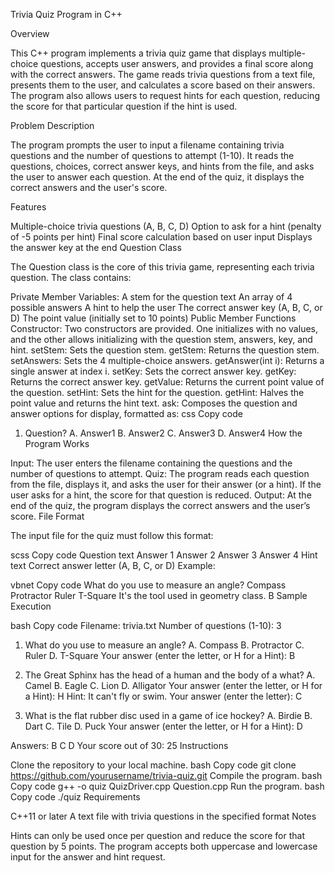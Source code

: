 Trivia Quiz Program in C++

Overview

This C++ program implements a trivia quiz game that displays multiple-choice questions, accepts user answers, and provides a final score along with the correct answers. The game reads trivia questions from a text file, presents them to the user, and calculates a score based on their answers. The program also allows users to request hints for each question, reducing the score for that particular question if the hint is used.

Problem Description

The program prompts the user to input a filename containing trivia questions and the number of questions to attempt (1-10). It reads the questions, choices, correct answer keys, and hints from the file, and asks the user to answer each question. At the end of the quiz, it displays the correct answers and the user's score.

Features

Multiple-choice trivia questions (A, B, C, D)
Option to ask for a hint (penalty of -5 points per hint)
Final score calculation based on user input
Displays the answer key at the end
Question Class

The Question class is the core of this trivia game, representing each trivia question. The class contains:

Private Member Variables:
A stem for the question text
An array of 4 possible answers
A hint to help the user
The correct answer key (A, B, C, or D)
The point value (initially set to 10 points)
Public Member Functions
Constructor: Two constructors are provided. One initializes with no values, and the other allows initializing with the question stem, answers, key, and hint.
setStem: Sets the question stem.
getStem: Returns the question stem.
setAnswers: Sets the 4 multiple-choice answers.
getAnswer(int i): Returns a single answer at index i.
setKey: Sets the correct answer key.
getKey: Returns the correct answer key.
getValue: Returns the current point value of the question.
setHint: Sets the hint for the question.
getHint: Halves the point value and returns the hint text.
ask: Composes the question and answer options for display, formatted as:
css
Copy code
1. Question?
A. Answer1
B. Answer2
C. Answer3
D. Answer4
How the Program Works

Input: The user enters the filename containing the questions and the number of questions to attempt.
Quiz: The program reads each question from the file, displays it, and asks the user for their answer (or a hint). If the user asks for a hint, the score for that question is reduced.
Output: At the end of the quiz, the program displays the correct answers and the user’s score.
File Format

The input file for the quiz must follow this format:

scss
Copy code
Question text
Answer 1
Answer 2
Answer 3
Answer 4
Hint text
Correct answer letter (A, B, C, or D)
Example:

vbnet
Copy code
What do you use to measure an angle?
Compass
Protractor
Ruler
T-Square
It's the tool used in geometry class.
B
Sample Execution

bash
Copy code
Filename: trivia.txt
Number of questions (1-10): 3

1. What do you use to measure an angle?
A. Compass
B. Protractor
C. Ruler
D. T-Square
Your answer (enter the letter, or H for a Hint): B

2. The Great Sphinx has the head of a human and the body of a what?
A. Camel
B. Eagle
C. Lion
D. Alligator
Your answer (enter the letter, or H for a Hint): H
Hint: It can't fly or swim.
Your answer (enter the letter): C

3. What is the flat rubber disc used in a game of ice hockey?
A. Birdie
B. Dart
C. Tile
D. Puck
Your answer (enter the letter, or H for a Hint): D

Answers: B C D
Your score out of 30: 25
Instructions

Clone the repository to your local machine.
bash
Copy code
git clone https://github.com/yourusername/trivia-quiz.git
Compile the program.
bash
Copy code
g++ -o quiz QuizDriver.cpp Question.cpp
Run the program.
bash
Copy code
./quiz
Requirements

C++11 or later
A text file with trivia questions in the specified format
Notes

Hints can only be used once per question and reduce the score for that question by 5 points.
The program accepts both uppercase and lowercase input for the answer and hint request.
